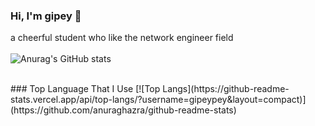 ### Hi, I'm gipey 👋
a cheerful student who like the network engineer field
<br />
<br />
![Anurag's GitHub stats](https://github-readme-stats.vercel.app/api?username=gipeypey&show_icons=true&theme=radical)

<br />
### Top Language That I Use
[![Top Langs](https://github-readme-stats.vercel.app/api/top-langs/?username=gipeypey&layout=compact)](https://github.com/anuraghazra/github-readme-stats)

